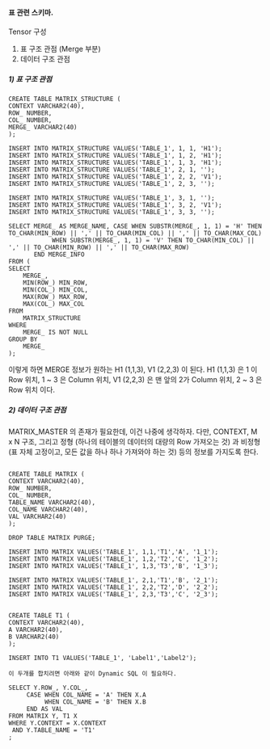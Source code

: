 #### 표 관련 스키마.

Tensor 구성
1) 표 구조 관점 (Merge 부분)
2) 데이터 구조 관점

##### 1) 표 구조 관점
```
CREATE TABLE MATRIX_STRUCTURE ( 
CONTEXT VARCHAR2(40),
ROW_ NUMBER,
COL_ NUMBER,
MERGE_ VARCHAR2(40)
); 

INSERT INTO MATRIX_STRUCTURE VALUES('TABLE_1', 1, 1, 'H1');
INSERT INTO MATRIX_STRUCTURE VALUES('TABLE_1', 1, 2, 'H1');
INSERT INTO MATRIX_STRUCTURE VALUES('TABLE_1', 1, 3, 'H1');
INSERT INTO MATRIX_STRUCTURE VALUES('TABLE_1', 2, 1, '');
INSERT INTO MATRIX_STRUCTURE VALUES('TABLE_1', 2, 2, 'V1');
INSERT INTO MATRIX_STRUCTURE VALUES('TABLE_1', 2, 3, '');

INSERT INTO MATRIX_STRUCTURE VALUES('TABLE_1', 3, 1, '');
INSERT INTO MATRIX_STRUCTURE VALUES('TABLE_1', 3, 2, 'V1');
INSERT INTO MATRIX_STRUCTURE VALUES('TABLE_1', 3, 3, '');

SELECT MERGE_ AS MERGE_NAME, CASE WHEN SUBSTR(MERGE_, 1, 1) = 'H' THEN TO_CHAR(MIN_ROW) || ',' || TO_CHAR(MIN_COL) || ',' || TO_CHAR(MAX_COL) 
            WHEN SUBSTR(MERGE_, 1, 1) = 'V' THEN TO_CHAR(MIN_COL) || ',' || TO_CHAR(MIN_ROW) || ',' || TO_CHAR(MAX_ROW)
       END MERGE_INFO
FROM ( 
SELECT
	MERGE_,
	MIN(ROW_) MIN_ROW,
	MIN(COL_) MIN_COL,
	MAX(ROW_) MAX_ROW,
	MAX(COL_) MAX_COL
FROM
	MATRIX_STRUCTURE
WHERE
	MERGE_ IS NOT NULL
GROUP BY
	MERGE_
);
```

이렇게 하면 MERGE 정보가 원하는 H1 (1,1,3), V1 (2,2,3) 이 된다.
H1 (1,1,3) 은 1 이 Row 위치, 1 ~ 3 은 Column 위치,
V1 (2,2,3) 은 맨 앞의 2가 Column 위치, 2 ~ 3 은 Row 위치 이다.


##### 2) 데이터 구조 관점

MATRIX_MASTER 의 존재가 필요한데, 이건 나중에 생각하자.
다만, CONTEXT, M x N 구조, 그리고 정형 (하나의 테이블의 데이터의 대량의 Row 가져오는 것) 과
비정형 (표 자체 고정이고, 모든 값을 하나 하나 가져와야 하는 것) 등의 정보를 가지도록 한다.

```

CREATE TABLE MATRIX ( 
CONTEXT VARCHAR2(40),
ROW_ NUMBER,
COL_ NUMBER,
TABLE_NAME VARCHAR2(40),
COL_NAME VARCHAR2(40),
VAL VARCHAR2(40)
);

DROP TABLE MATRIX PURGE;

INSERT INTO MATRIX VALUES('TABLE_1', 1,1,'T1','A', '1_1');
INSERT INTO MATRIX VALUES('TABLE_1', 1,2,'T2','C', '1_2');
INSERT INTO MATRIX VALUES('TABLE_1', 1,3,'T3','B', '1_3');

INSERT INTO MATRIX VALUES('TABLE_1', 2,1,'T1','B', '2_1');
INSERT INTO MATRIX VALUES('TABLE_1', 2,2,'T2','D', '2_2');
INSERT INTO MATRIX VALUES('TABLE_1', 2,3,'T3','C', '2_3');


CREATE TABLE T1 (
CONTEXT VARCHAR2(40),
A VARCHAR2(40),
B VARCHAR2(40)
);

INSERT INTO T1 VALUES('TABLE_1', 'Label1','Label2');

이 두개를 합치려면 아래와 같이 Dynamic SQL 이 필요하다.

SELECT Y.ROW_, Y.COL_, 
     CASE WHEN COL_NAME = 'A' THEN X.A
          WHEN COL_NAME = 'B' THEN X.B
     END AS VAL
FROM MATRIX Y, T1 X
WHERE Y.CONTEXT = X.CONTEXT
 AND Y.TABLE_NAME = 'T1'
;

```
